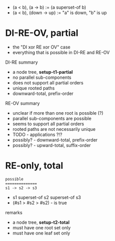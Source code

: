 
* (a < b), (a -> b) := (a superset-of b)
* (a < b), (down -> up) := "a" is down, "b" is up

<!-- ======================================================================= -->
# DI-RE-OV, partial

* the "DI xor RE xor OV" case
* everything that is possible in DI-RE and RE-OV

DI-RE summary

* a node tree, **setup-t1-partial**
* no parallel sub-components
* does not support all partial orders
* unique rooted paths
* downward-total, prefix-order

RE-OV summary

* unclear if more than one root is possible (?)
* parallel sub-components are possible
* seems to support all partial orders
* rooted paths are not necessarily unique
* TODO - applications ?!?
* possibly? - downward-total, prefix-order
* possibly? - upward-total, suffix-order

<!-- ======================================================================= -->
# RE-only, total

```
possible
==============
s1 -> s2 -> s3
```

* s1 superset-of s2 superset-of s3
* (#s1 > #s2 > #s2) - is true

remarks

* a node tree, **setup-t2-total**
* must have one root set only
* must have one leaf set only
